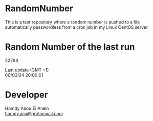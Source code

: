 # RandomNumber    
This is a test repository where a random number is pushed to a file automatically passwordless from a cron job in my Linux CentOS server    
# Random Number of the last run   
22794
      
Last update (GMT +1)    
06/03/24 20:00:01
# Developer    
Hamdy Abou El Anein   
hamdy.aea@protonmail.com
